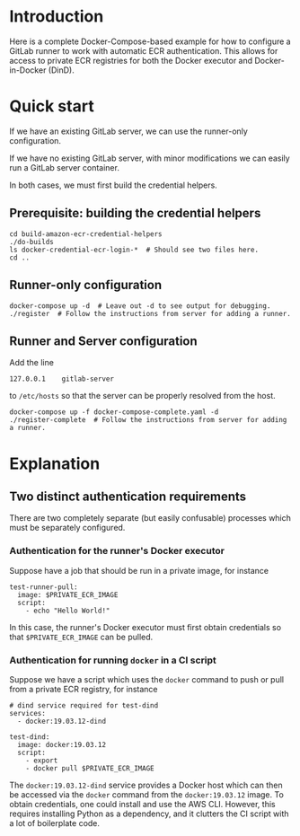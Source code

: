 # Introduction

Here is a complete Docker-Compose-based example for how to configure
a GitLab runner to work with automatic ECR authentication. This allows
for access to private ECR registries for
both the Docker executor and Docker-in-Docker (DinD).

# Quick start

If we have an existing GitLab server, we can use the runner-only configuration.

If we have no existing GitLab server, with minor modifications we can easily run a GitLab
server container.

In both cases, we must first build the credential helpers.

## Prerequisite: building the credential helpers

```
cd build-amazon-ecr-credential-helpers
./do-builds
ls docker-credential-ecr-login-*  # Should see two files here.
cd ..
```


## Runner-only configuration

```
docker-compose up -d  # Leave out -d to see output for debugging.
./register  # Follow the instructions from server for adding a runner.
```

## Runner and Server configuration


Add the line
```
127.0.0.1    gitlab-server
```
to `/etc/hosts` so that the server can be properly resolved from the host.

```
docker-compose up -f docker-compose-complete.yaml -d
./register-complete  # Follow the instructions from server for adding a runner.
```


# Explanation

## Two distinct authentication requirements

There are two completely separate (but easily confusable) processes which must be separately configured.

### Authentication for the runner's Docker executor

Suppose have a job that should be run in a private image, for instance
```
test-runner-pull:
  image: $PRIVATE_ECR_IMAGE
  script:
    - echo "Hello World!"
```
In this case, the runner's Docker executor must first obtain credentials
so that `$PRIVATE_ECR_IMAGE` can be pulled.

### Authentication for running `docker` in a CI script

Suppose we have a script which uses the `docker` command to push or
pull from a private ECR registry, for instance

```
# dind service required for test-dind
services:
  - docker:19.03.12-dind

test-dind:
  image: docker:19.03.12
  script:
    - export
    - docker pull $PRIVATE_ECR_IMAGE
```

The `docker:19.03.12-dind` service provides a Docker host which can then be
accessed via the `docker` command from the `docker:19.03.12` image. To obtain
credentials, one could install and use the AWS CLI. However, this requires
installing Python as a dependency, and it clutters the CI script with a lot
of boilerplate code.
